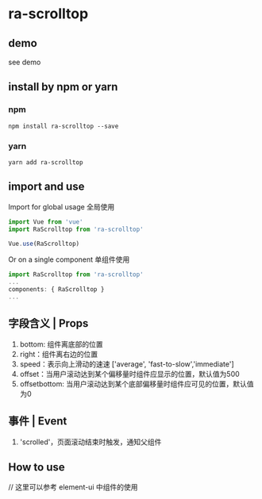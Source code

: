 # ra-scrolltop

## demo
see demo

## install by npm or yarn

### npm
`npm install ra-scrolltop --save`
### yarn
`yarn add ra-scrolltop`

## import and use
Import for global usage
全局使用 
```js
import Vue from 'vue'
import RaScrolltop from 'ra-scrolltop'

Vue.use(RaScrolltop)
```
Or on a single component
单组件使用
```js
import RaScrolltop from 'ra-scrolltop'
...
components: { RaScrolltop }
...
```

## 字段含义 | Props
1. bottom: 组件离底部的位置
2. right：组件离右边的位置
3. speed：表示向上滑动的速速 ['average', 'fast-to-slow','immediate']
4. offset：当用户滚动达到某个偏移量时组件应显示的位置，默认值为500
5. offsetbottom: 当用户滚动达到某个底部偏移量时组件应可见的位置，默认值为0

## 事件 | Event
1. 'scrolled'，页面滚动结束时触发，通知父组件

## How to use
// 这里可以参考 element-ui 中组件的使用